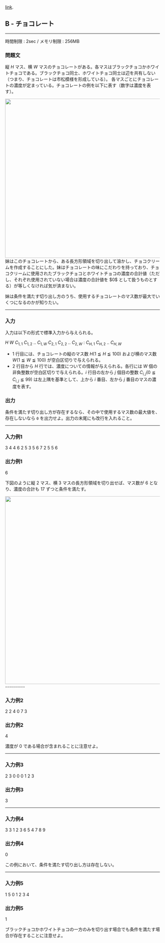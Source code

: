 [link](http://arc025.contest.atcoder.jp/tasks/arc025_2).

## B - チョコレート

----------

時間制限 : 2sec / メモリ制限 : 256MB

### 問題文

縦 $H$ マス、横 $W$ マスのチョコレートがある。各マスはブラックチョコかホワイトチョコである。ブラックチョコ同士、ホワイトチョコ同士は辺を共有しない（つまり、チョコレートは市松模様を形成している）。
各マスごとにチョコレートの濃度が定まっている。チョコレートの例を以下に表す（数字は濃度を表す）。

<img src="http://abc001.contest.atcoder.jp//img/arc/025/2-1.png" width="517px">
</img>妹はこのチョコレートから、ある長方形領域を切り出して溶かし、チョコクリームを作成することにした。妹はチョコレートの味にこだわりを持っており、チョコクリームに使用されたブラックチョコとホワイトチョコの濃度の合計値（ただし、それぞれ使用されていない場合は濃度の合計値を $0$ として扱うものとする）が等しくなければ気が済まない。

妹は条件を満たす切り出し方のうち、使用するチョコレートのマス数が最大でいくつになるのかが知りたい。

----------

### 入力

入力は以下の形式で標準入力から与えられる。

>
$H$ $W$
$C_{1,1}$ $C_{1,2}$ .. $C_{1,W}$
$C_{2,1}$ $C_{2,2}$ .. $C_{2,W}$
:
$C_{H,1}$ $C_{H,2}$ .. $C_{H,W}$


* $1$ 行目には、チョコレートの縦のマス数 $H (1 ≦ H ≦ 100)$ および横のマス数 $W (1 ≦ W ≦ 100)$ が空白区切りで与えられる。
* $2$ 行目から $H$ 行では、濃度についての情報が与えられる。各行には $W$ 個の非負整数が空白区切りで与えられる。$i$ 行目の左から $j$ 個目の整数 $C_{i,j} (0 ≦ C_{i,j} ≦ 99)$ は左上隅を基準として、上から $i$ 番目、左から $j$ 番目のマスの濃度を表す。

### 出力

条件を満たす切り出し方が存在するなら、その中で使用するマス数の最大値を、存在しないなら `0` を出力せよ。出力の末尾にも改行を入れること。

----------

### 入力例1

>
3 4
4 6 2 5
3 5 6 7
2 5 5 6


### 出力例1

>
6


下図のように縦 $2$ マス、横 $3$ マスの長方形領域を切り出せば、マス数が $6$ となり、濃度の合計も $17$ ずつと条件を満たす。

<img src="http://abc001.contest.atcoder.jp//img/arc/025/2-2.png" width="610px">
</img>----------

### 入力例2

>
2 2
4 0
7 3


### 出力例2

>
4


濃度が $0$ である場合が含まれることに注意せよ。

----------

### 入力例3

>
2 3
0 0 0
1 2 3


### 出力例3

>
3


----------

### 入力例4

>
3 3
1 2 3
6 5 4
7 8 9


### 出力例4

>
0


この例において、条件を満たす切り出し方は存在しない。

----------

### 入力例5

>
1 5
0 1 2 3 4


### 出力例5

>
1


ブラックチョコかホワイトチョコの一方のみを切り出す場合でも条件を満たす場合が存在することに注意せよ。

